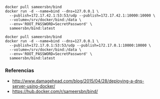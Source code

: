 ```
docker pull sameersbn/bind
docker run -d --name=bind --dns=127.0.0.1 \
  --publish=172.17.42.1:53:53/udp --publish=172.17.42.1:10000:10000 \
  --volume=/srv/docker/bind:/data \
  --env='ROOT_PASSWORD=SecretPassword' \
  sameersbn/bind:latest
```

```
docker pull sameersbn/bind
docker run -d --name=bind --dns=127.0.0.1 \
  --publish=172.17.0.1:53:53/udp --publish=172.17.0.1:10000:10000 \
  --volume=/srv/docker/bind:/data \
  --env='ROOT_PASSWORD=SecretPassword' \
  sameersbn/bind:latest
```

### Referencias
* http://www.damagehead.com/blog/2015/04/28/deploying-a-dns-server-using-docker/
* https://hub.docker.com/r/sameersbn/bind/
